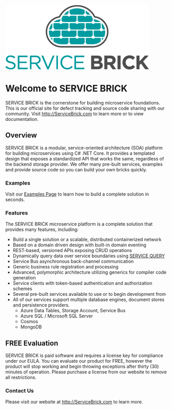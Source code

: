 ![SERVICE BRICK Logo](https://github.com/holomodular/ServiceBrick/blob/main/Logo.png)  

# Welcome to SERVICE BRICK 

SERVICE BRICK is the cornerstone for building microservice foundations.
This is our official site for defect tracking and source code sharing with our community.
Visit http://ServiceBrick.com to learn more or to view documentation.

## Overview

SERVICE BRICK is a modular, service-oriented architecture (SOA) platform for building microservices using C# .NET Core.
It provides a templated design that exposes a standardized API that works the same, regardless of the backend storage provider.
We offer many pre-built services, examples and provide source code so you can build your own bricks quickly.

### Examples

Visit our [Examples Page](https://github.com/holomodular/ServiceBrick/blob/main/Examples) to learn how to build a complete solution in seconds.

### Features

The SERVICE BRICK microservice platform is a complete solution that provides many features, including:

* Build a single solution or a scalable, distributed containerized network
* Based on a domain driven design with built-in domain eventing
* REST-based, versioned APIs exposing CRUD operations
* Dynamically query data over service boundaries using [SERVICE QUERY](http://ServiceQuery.com)
* Service Bus asynchronous back-channel communication
* Generic business rule registration and processing 
* Advanced, polymorphic architecture utilizing generics for compiler code generation
* Service clients with token-based authentication and authorization schemes
* Several pre-built services available to use or to begin development from
* All of our services support multiple database engines, document stores and persistence providers.
	* Azure Data Tables, Storage Account, Service Bus 
	* Azure SQL / Microsoft SQL Server
	* Cosmos
	* MongoDB	


## FREE Evaluation

SERVICE BRICK is paid software and requires a license key for compliance under our EULA.
You can evaluate our product for FREE, however the product will stop working and begin throwing exceptions after thirty (30) minutes of operation.
Please purchase a license from our website to remove all restrictions.

### Contact Us

Please visit our website at http://ServiceBrick.com to learn more.

